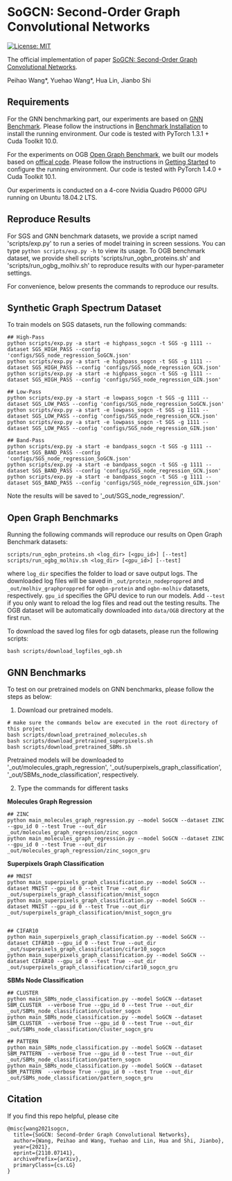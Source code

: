 # SoGCN: Second-Order Graph Convolutional Networks

[![License: MIT](https://img.shields.io/badge/License-MIT-green.svg)](https://opensource.org/licenses/MIT)

The official implementation of paper [SoGCN: Second-Order Graph Convolutional Networks](https://arxiv.org/abs/2110.07141).

Peihao Wang\*, Yuehao Wang\*, Hua Lin, Jianbo Shi

## Requirements

For the GNN benchmarking part, our experiments are based on [GNN Benchmark](https://github.com/graphdeeplearning/benchmarking-gnns). Please follow the instructions in [Benchmark Installation](https://github.com/graphdeeplearning/benchmarking-gnns/blob/master/docs/01_benchmark_installation.md) to install the running environment. Our code is tested with PyTorch 1.3.1 + Cuda Toolkit 10.0.

For the experiments on OGB [Open Graph Benchmark](https://ogb.stanford.edu/), we built our models based on [offical code](https://github.com/snap-stanford/ogb). Please follow the instructions in [Getting Started](https://ogb.stanford.edu/docs/home/) to configure the running environment. Our code is tested with PyTorch 1.4.0 + Cuda Toolkit 10.1.

Our experiments is conducted on a 4-core Nvidia Quadro P6000 GPU running on Ubuntu 18.04.2 LTS.

## Reproduce Results

For SGS and GNN benchmark datasets, we provide a script named 'scripts/exp.py' to run a series of model training in screen sessions. You can type `python scripts/exp.py -h` to view its usage. To OGB benchmark dataset, we provide shell scripts 'scripts/run_ogbn_proteins.sh' and 'scripts/run_ogbg_molhiv.sh' to reproduce results with our hyper-parameter settings.

For convenience, below presents the commands to reproduce our results.

## Synthetic Graph Spectrum Dataset

To train models on SGS datasets, run the following commands:
```
## High-Pass
python scripts/exp.py -a start -e highpass_sogcn -t SGS -g 1111 --dataset SGS_HIGH_PASS --config 'configs/SGS_node_regression_SoGCN.json'
python scripts/exp.py -a start -e highpass_sogcn -t SGS -g 1111 --dataset SGS_HIGH_PASS --config 'configs/SGS_node_regression_GCN.json'
python scripts/exp.py -a start -e highpass_sogcn -t SGS -g 1111 --dataset SGS_HIGH_PASS --config 'configs/SGS_node_regression_GIN.json'

## Low-Pass
python scripts/exp.py -a start -e lowpass_sogcn -t SGS -g 1111 --dataset SGS_LOW_PASS --config 'configs/SGS_node_regression_SoGCN.json'
python scripts/exp.py -a start -e lowpass_sogcn -t SGS -g 1111 --dataset SGS_LOW_PASS --config 'configs/SGS_node_regression_GCN.json'
python scripts/exp.py -a start -e lowpass_sogcn -t SGS -g 1111 --dataset SGS_LOW_PASS --config 'configs/SGS_node_regression_GIN.json'

## Band-Pass
python scripts/exp.py -a start -e bandpass_sogcn -t SGS -g 1111 --dataset SGS_BAND_PASS --config 'configs/SGS_node_regression_SoGCN.json'
python scripts/exp.py -a start -e bandpass_sogcn -t SGS -g 1111 --dataset SGS_BAND_PASS --config 'configs/SGS_node_regression_GCN.json'
python scripts/exp.py -a start -e bandpass_sogcn -t SGS -g 1111 --dataset SGS_BAND_PASS --config 'configs/SGS_node_regression_GIN.json'
```

Note the results will be saved to '_out/SGS_node_regression/'.

## Open Graph Benchmarks

Running the following commands will reproduce our results on Open Graph Benchmark datasets:
```
scripts/run_ogbn_proteins.sh <log_dir> [<gpu_id>] [--test]
scripts/run_ogbg_molhiv.sh <log_dir> [<gpu_id>] [--test]
```
where `log_dir` specifies the folder to load or save output logs. The downloaded log files will be saved in `_out/protein_nodeproppred` and `_out/molhiv_graphproppred` for `ogbn-protein` and `ogbn-molhiv` datasets, respectively. `gpu_id` specifies the GPU device to run our models. Add `--test` if you only want to reload the log files and read out the testing results. The OGB dataset will be automatically downloaded into `data/OGB` directory at the first run.

To download the saved log files for ogb datasets, please run the following scripts:
```
bash scripts/download_logfiles_ogb.sh
```

## GNN Benchmarks

To test on our pretrained models on GNN benchmarks, please follow the steps as below:

1. Download our pretrained models.

```
# make sure the commands below are executed in the root directory of this project
bash scripts/download_pretrained_molecules.sh
bash scripts/download_pretrained_superpixels.sh
bash scripts/download_pretrained_SBMs.sh
```

Pretrained models will be downloaded to '_out/molecules_graph_regression', '_out/superpixels_graph_classification', '_out/SBMs_node_classification', respectively.

2. Type the commands for different tasks

**Molecules Graph Regression**

```
## ZINC
python main_molecules_graph_regression.py --model SoGCN --dataset ZINC --gpu_id 0 --test True --out_dir _out/molecules_graph_regression/zinc_sogcn
python main_molecules_graph_regression.py --model SoGCN --dataset ZINC --gpu_id 0 --test True --out_dir _out/molecules_graph_regression/zinc_sogcn_gru
```

**Superpixels Graph Classification**

```
## MNIST
python main_superpixels_graph_classification.py --model SoGCN --dataset MNIST --gpu_id 0 --test True --out_dir _out/superpixels_graph_classification/mnist_sogcn
python main_superpixels_graph_classification.py --model SoGCN --dataset MNIST --gpu_id 0 --test True --out_dir _out/superpixels_graph_classification/mnist_sogcn_gru


## CIFAR10
python main_superpixels_graph_classification.py --model SoGCN --dataset CIFAR10 --gpu_id 0 --test True --out_dir _out/superpixels_graph_classification/cifar10_sogcn
python main_superpixels_graph_classification.py --model SoGCN --dataset CIFAR10 --gpu_id 0 --test True --out_dir _out/superpixels_graph_classification/cifar10_sogcn_gru
```

**SBMs Node Classification**

```
## CLUSTER
python main_SBMs_node_classification.py --model SoGCN --dataset SBM_CLUSTER  --verbose True --gpu_id 0 --test True --out_dir _out/SBMs_node_classification/cluster_sogcn
python main_SBMs_node_classification.py --model SoGCN --dataset SBM_CLUSTER  --verbose True --gpu_id 0 --test True --out_dir _out/SBMs_node_classification/cluster_sogcn_gru

## PATTERN
python main_SBMs_node_classification.py --model SoGCN --dataset SBM_PATTERN  --verbose True --gpu_id 0 --test True --out_dir _out/SBMs_node_classification/pattern_sogcn
python main_SBMs_node_classification.py --model SoGCN --dataset SBM_PATTERN  --verbose True --gpu_id 0 --test True --out_dir _out/SBMs_node_classification/pattern_sogcn_gru
```

## Citation

If you find this repo helpful, please cite
```
@misc{wang2021sogcn,
  title={SoGCN: Second-Order Graph Convolutional Networks},
  author={Wang, Peihao and Wang, Yuehao and Lin, Hua and Shi, Jianbo},
  year={2021},
  eprint={2110.07141},
  archivePrefix={arXiv},
  primaryClass={cs.LG}
}
```
